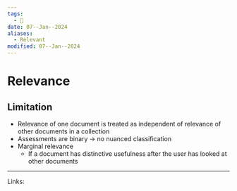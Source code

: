 ```yaml
---
tags:
  - 🌱
date: 07--Jan--2024
aliases:
  - Relevant
modified: 07--Jan--2024
---
```

# Relevance
## Limitation
- Relevance of one document is treated as independent of relevance of other documents in a collection
- Assessments are binary → no nuanced classification
- Marginal relevance
    - If a document has distinctive usefulness after the user has looked at other documents


---
Links:
